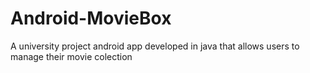 # Android-MovieBox
A university project android app developed in java that allows users to manage their movie colection
